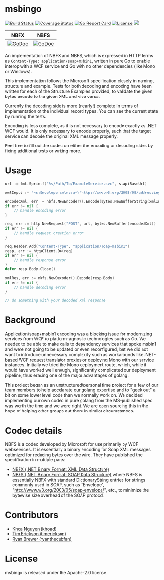 # msbingo
[![Build Status](https://travis-ci.org/Nordstrom/msbingo.svg?branch=master)](https://travis-ci.org/Nordstrom/msbingo)
[![Coverage Status](https://coveralls.io/repos/github/Nordstrom/msbingo/badge.svg?branch=master)](https://coveralls.io/github/Nordstrom/msbingo?branch=master)
[![Go Report Card](https://goreportcard.com/badge/github.com/Nordstrom/msbingo)](https://goreportcard.com/report/github.com/Nordstrom/msbingo)
[![License](https://img.shields.io/:license-apache-blue.svg)](https://opensource.org/licenses/Apache-2.0)
![](https://img.shields.io/badge/windows-ready-green.svg)

| NBFX | NBFS |
|:----:|:----:|
|[![GoDoc](https://godoc.org/github.com/Nordstrom/msbingo/nbfx?status.png)](https://godoc.org/github.com/Nordstrom/msbingo/nbfx)|[![GoDoc](https://godoc.org/github.com/Nordstrom/msbingo/nbfs?status.png)](https://godoc.org/github.com/Nordstrom/msbingo/nbfs)

An implementation of NBFX and NBFS, which is expressed in HTTP terms as `Content-Type: application/soap+msbin1`, written in pure Go to enable interop with a WCF service and Go with no other dependencies (like Mono or Windows).

This implementation follows the Microsoft specification closely in naming, structure and example. Tests for both decoding and encoding have been written for each of the Structure Examples provided, to validate the given bytes encode to the given XML and vice versa.

Currently the decoding side is more (nearly!) complete in terms of implementation of the individual record types. You can see the current state by running the tests.

Encoding is less complete, as it is not necessary to encode exactly as .NET WCF would. It is only necessary to encode properly, such that the target service can decode the original XML message properly.

Feel free to fill out the codec on either the encoding or decoding sides by fixing additional tests or writing more.

# Usage

``` go
url := fmt.Sprintf("%s/Path/To/ExampleService.svc", s.apiBaseUrl)

xmlInput := "<s:Envelope xmlns:a=\"http://www.w3.org/2005/08/addressing\" xmlns:s=\"http://www.w3.org/2003/05/soap-envelope\"><s:Header><a:Action s:mustUnderstand=\"1\">action</a:Action></s:Header><s:Body><Inventory>0</Inventory></s:Body></s:Envelope>"

encodedXml, err := nbfs.NewEncoder().Encode(bytes.NewBufferString(xmlInput))
if err != nil {
	// handle encoding error
}

req, err := http.NewRequest("POST", url, bytes.NewBuffer(encodedXml))
if err != nil {
	// handle request creation error
}

req.Header.Add("Content-Type", "application/soap+msbin1")
resp, err := httpClient.Do(req)
if err != nil {
	// handle response error
}
defer resp.Body.Close()

xmlRes, err := nbfs.NewDecoder().Decode(resp.Body)
if err != nil {
	// handle decoding error
}

// do something with your decoded xml response
```

# Background
Application/soap+msbin1 encoding was a blocking issue for modernizing services from WCF to platform-agnostic technologies such as Go. We needed to be able to make calls to dependency services that spoke msbin1 and were not going to be updated or even reconfigured, but we did not want to introduce unnecessary complexity such as workarounds like .NET-based WCF request translator proxies or deploying Mono with our service instances. Initially we tried the Mono deployment route, which, while it would have worked well enough, significantly complicated our deployment pipeline, thus erasing one of the major advantages of golang.

This project began as an unstructured/personal time project for a few of our team members to help accelarate our golang expertise and to "geek out" a bit on some lower level code than we normally work on. We decided implementing our own codec in pure golang from the MS-published spec was worth the time and we were right. We are open sourcing this in the hope of helping other groups out there in similar circumstances.

# Codec details
NBFS is a codec developed by Microsoft for use primarily by WCF webservices. It is essentially a binary encoding for Soap XML messages optimized for reducing bytes over the wire.  They have published the specification in multiple parts:
* [NBFX (.NET Binary Format: XML Data Structure)](https://msdn.microsoft.com/en-us/library/cc219210.aspx)
* [NBFS (.NET Binary Format: SOAP Data Structure)](https://msdn.microsoft.com/en-us/library/cc219175.aspx)
where NBFS is essentially NBFX with standard DictionaryString entries for strings commonly used in SOAP, such as "Envelope", "http://www.w3.org/2003/05/soap-envelope/", etc., to minimize the bytewise size overhead of the SOAP protocol.

# Contributors

* [Khoa Nguyen (khoad)](https://github.com/khoad/)
* [Tim Erickson (timerickson)](https://github.com/timerickson/)
* [Ryan Brewer (ryanthecubfan)](https://github.com/ryanthecubfan/)

# License

msbingo is released under the Apache-2.0 license.
